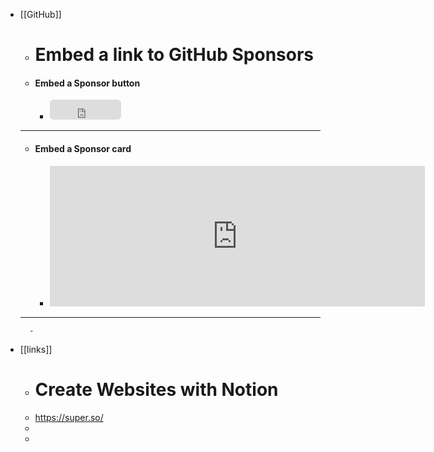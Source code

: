 - [[GitHub]]
	- # Embed a link to GitHub Sponsors
	- #### Embed a Sponsor button
		- <iframe src="https://github.com/sponsors/AmirhosseinOlyaei/button" title="Sponsor AmirhosseinOlyaei" height="32" width="114" style="border: 0; border-radius: 6px;"></iframe>
	- ---
	- #### Embed a Sponsor card
		- <iframe src="https://github.com/sponsors/AmirhosseinOlyaei/card" title="Sponsor AmirhosseinOlyaei" height="225" width="600" style="border: 0;"></iframe>
	- ---
		-
- [[links]]
	- # Create Websites with Notion
	- https://super.so/
	-
	-